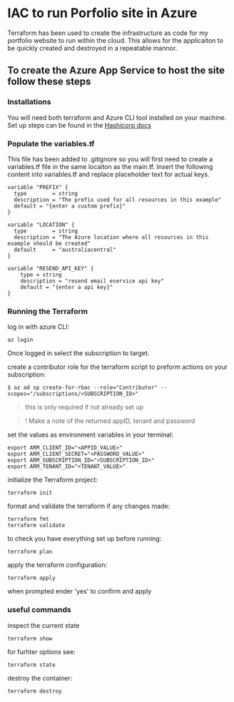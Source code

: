 # IAC to run Porfolio site in Azure
Terraform has been used to create the infrastructure as code for my portfolio website to run within the cloud. This allows for the applicaiton to be quickly created and destroyed in a repeatable mannor.

## To create the Azure App Service to host the site follow these steps

### Installations
You will need both terraform and Azure CLI tool installed on your machine. Set up steps can be found in the [Hashicorp docs](https://developer.hashicorp.com/terraform/tutorials/azure-get-started/azure-build)

### Populate the variables.tf

This file has been added to .gitignore so you will first need to create a variables.tf file in the same locaiton as the main.tf. Insert the following content into variables.tf and replace placeholder text for actual keys.

```
variable "PREFIX" {
  type        = string
  description = "The prefix used for all resources in this example"
  default = "{enter a custom prefix}"
}

variable "LOCATION" {
  type        = string
  description = "The Azure location where all resources in this example should be created"
  default     = "australiacentral"
}

variable "RESEND_API_KEY" {
    type = string
    description = "resend email eservice api key"
    default = "{enter a api key}"
}
```

### Running the Terraform

log in with azure CLI:
```
az login
```

Once logged in select the subscription to target.

create a contributor role for the terraform script to preform actions on your subscription:
```
$ az ad sp create-for-rbac --role="Contributor" --scopes="/subscriptions/<SUBSCRIPTION_ID>"
```
> this is only required if not already set up

>! Make a note of the returned appID, tenant and password

set the values as environment variables in your terminal:
```
export ARM_CLIENT_ID="<APPID_VALUE>"
export ARM_CLIENT_SECRET="<PASSWORD_VALUE>"
export ARM_SUBSCRIPTION_ID="<SUBSCRIPTION_ID>"
export ARM_TENANT_ID="<TENANT_VALUE>"
```

initialize the Terraform project:
```
terraform init
```

format and validate the terraform if any changes made:
```
terraform fmt
terraform validate
```

to check you have everything set up before running:
```
terraform plan
```

apply the terraform configuration:
```
terraform apply
```
when prompted ender 'yes' to confirm and apply

### useful commands
inspect the current state 
```
terraform show
```

for furhter options see:
```
terraform state
```

destroy the container:
```
terraform destroy
```
